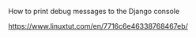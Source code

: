 
How to print debug messages to the Django console

https://www.linuxtut.com/en/7716c6e46338768467eb/

